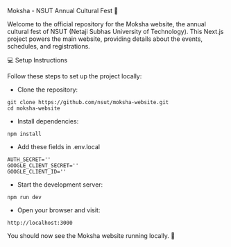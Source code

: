 Moksha - NSUT Annual Cultural Fest 🎉

Welcome to the official repository for the Moksha website, the annual cultural fest of NSUT (Netaji Subhas University of Technology).
This Next.js project powers the main website, providing details about the events, schedules, and registrations.

💻 Setup Instructions

Follow these steps to set up the project locally:

- Clone the repository:

```
git clone https://github.com/nsut/moksha-website.git
cd moksha-website
```



- Install dependencies:

```
npm install
```

- Add these fields in .env.local
```    
AUTH_SECRET=''
GOOGLE_CLIENT_SECRET=''
GOOGLE_CLIENT_ID=''
```


- Start the development server:

```
npm run dev
```

- Open your browser and visit:

```
http://localhost:3000
```

You should now see the Moksha website running locally. 🎉
